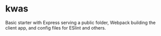 # kwas
Basic starter with Express serving a public folder, Webpack building the client app, and config files for ESlint and others.
